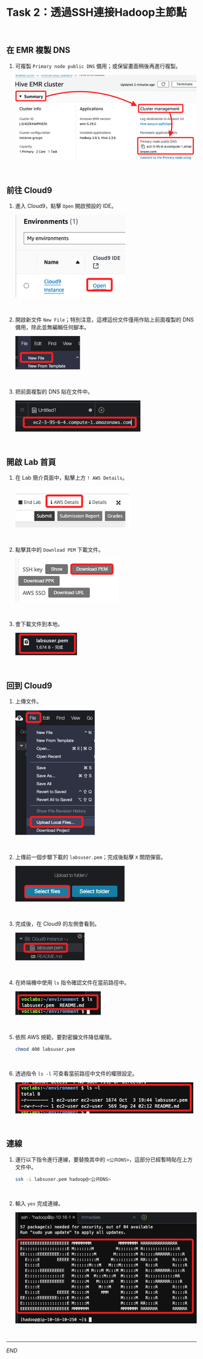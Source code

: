# Task 2：透過SSH連接Hadoop主節點

<br>

## 在 EMR 複製 DNS

1. 可複製 `Primary node public DNS` 備用；或保留畫面稍後再進行複製。

    ![](images/img_27.png)

<br>

## 前往 Cloud9

1. 進入 Cloud9，點擊 `Open` 開啟預設的 IDE。

    ![](images/img_28.png)

<br>

2. 開啟新文件 `New File`；特別注意，這裡這份文件僅用作貼上前面複製的 DNS 備用，除此並無編輯任何腳本。

    ![](images/img_29.png)

<br>

3. 把前面複製的 DNS 貼在文件中。

    ![](images/img_30.png)

<br>

## 開啟 Lab 首頁

1. 在 Lab 簡介頁面中，點擊上方 `! AWS Details`。

    ![](images/img_31.png)

<br>

2. 點擊其中的 `Download PEM` 下載文件。

    ![](images/img_32.png)

<br>

3. 會下載文件到本地。

    ![](images/img_33.png)

<br>

## 回到 Cloud9

1. 上傳文件。

    ![](images/img_34.png)

<br>

2. 上傳前一個步驟下載的 `labsuser.pem`；完成後點擊 `X` 關閉彈窗。

    ![](images/img_35.png)

<br>

3. 完成後，在 Cloud9 的左側會看到。

    ![](images/img_36.png)

<br>

4. 在終端機中使用 `ls` 指令確認文件在當前路徑中。

    ![](images/img_37.png)

<br>

5. 依照 AWS 規範，要對密鑰文件降低權限。

    ```bash
    chmod 400 labsuser.pem
    ```

<br>

6. 透過指令 `ls -l` 可查看當前路徑中文件的權限設定。

    ![](images/img_38.png)

<br>

## 連線

1. 運行以下指令進行連線，要替換其中的 `<公共DNS>`，這部分已經暫時貼在上方文件中。

    ```bash
    ssh -i labsuser.pem hadoop@<公共DNS>
    ```

<br>

2. 輸入 `yes` 完成連線。

    ![](images/img_39.png)

<br>

___

_END_